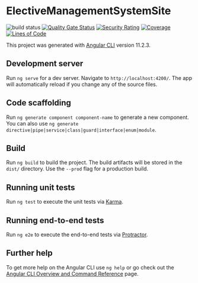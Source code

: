 # ElectiveManagementSystemSite
![build status](https://github.com/AdithyaVarma123/elective-management-system-site/actions/workflows/deploy.yml/badge.svg)
[![Quality Gate Status](http://139.59.48.46:9000/api/project_badges/measure?project=ems_site&metric=alert_status)](http://139.59.48.46:9000/dashboard?id=ems_site)
[![Security Rating](http://139.59.48.46:9000/api/project_badges/measure?project=ems_site&metric=security_rating)](http://139.59.48.46:9000/dashboard?id=ems_site)
[![Coverage](http://139.59.48.46:9000/api/project_badges/measure?project=ems_site&metric=coverage)](http://139.59.48.46:9000/dashboard?id=ems_site)
[![Lines of Code](http://139.59.48.46:9000/api/project_badges/measure?project=ems_site&metric=ncloc)](http://139.59.48.46:9000/dashboard?id=ems_site)

This project was generated with [Angular CLI](https://github.com/angular/angular-cli) version 11.2.3.

## Development server

Run `ng serve` for a dev server. Navigate to `http://localhost:4200/`. The app will automatically reload if you change any of the source files.

## Code scaffolding

Run `ng generate component component-name` to generate a new component. You can also use `ng generate directive|pipe|service|class|guard|interface|enum|module`.

## Build

Run `ng build` to build the project. The build artifacts will be stored in the `dist/` directory. Use the `--prod` flag for a production build.

## Running unit tests

Run `ng test` to execute the unit tests via [Karma](https://karma-runner.github.io).

## Running end-to-end tests

Run `ng e2e` to execute the end-to-end tests via [Protractor](http://www.protractortest.org/).

## Further help

To get more help on the Angular CLI use `ng help` or go check out the [Angular CLI Overview and Command Reference](https://angular.io/cli) page.
